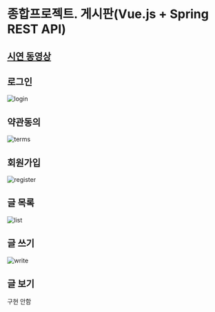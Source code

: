 # 종합프로젝트. 게시판(Vue.js + Spring REST API)
## [시연 동영상]()

## 로그인 
![login](https://user-images.githubusercontent.com/111489860/235628081-4d8e9bf4-da73-4c4e-8655-47f74405dec0.PNG)

## 약관동의 
![terms](https://user-images.githubusercontent.com/111489860/235628443-df364c90-6e49-421c-86da-02a2f6c9cb07.PNG)

## 회원가입
![register](https://user-images.githubusercontent.com/111489860/235628804-ceb7c3aa-7431-437e-829e-e2a19517c6c6.PNG)

## 글 목록
![list](https://user-images.githubusercontent.com/111489860/235627376-9ed56cf0-0dee-46d0-855c-6b68bbdb4920.PNG)<br/>

## 글 쓰기
![write](https://user-images.githubusercontent.com/111489860/235629185-fd4592cd-4c42-4362-9c9d-947fa2eba923.PNG)

## 글 보기
 구현 안함


